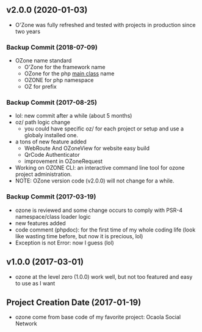 ## v2.0.0 (2020-01-03)

-   O'Zone was fully refreshed and tested with projects in production since two years

### Backup Commit (2018-07-09)

-   OZone name standard
    -   O'Zone for the framework name
    -   OZone for the php [main class](./oz/OZone.php) name
    -   OZONE for php namespace
    -   OZ for prefix

### Backup Commit (2017-08-25)

-   lol: new commit after a while (about 5 months)
-   oz/ path logic change
    -   you could have specific oz/ for each project or setup and use a globaly installed one.
-   a tons of new feature added
    -   WebRoute And OZoneView for website easy build
    -   QrCode Authenticator
    -   improvement in OZoneRequest
-   Working on OZONE CLI: an interactive command line tool for ozone project administration.
-   NOTE: OZone version code (v2.0.0) will not change for a while.

### Backup Commit (2017-03-19)

-   ozone is reviewed and some change occurs to comply with PSR-4 namespace/class loader logic
-   new features added
-   code comment (phpdoc): for the first time of my whole coding life (look like wasting time before, but now it is precious, lol)
-   Exception is not Error: now I guess (lol)

## v1.0.0 (2017-03-01)

-   ozone at the level zero (1.0.0) work well, but not too featured and easy to use as I want

## Project Creation Date (2017-01-19)

-   ozone come from base code of my favorite project: Ocaola Social Network
